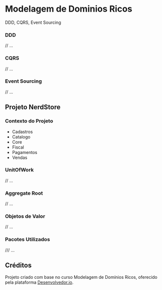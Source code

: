 # Modelagem de Dominios Ricos

DDD, CQRS, Event Sourcing

### DDD
// ...

### CQRS
// ...

### Event Sourcing
// ...

## Projeto NerdStore

### Contexto do Projeto

- Cadastros
- Catalogo
- Core
- Fiscal
- Pagamentos
- Vendas

### UnitOfWork
// ...

### Aggregate Root
// ...

### Objetos de Valor
// ...

### Pacotes Utilizados
/// ...


## Créditos
Projeto criado com base no curso Modelagem de Domínios Ricos, oferecido pela plataforma [Desenvolvedor.io](https://desenvolvedor.io/). 
